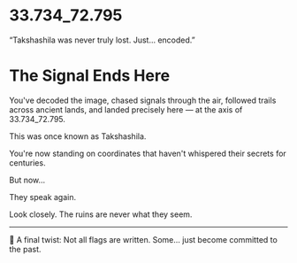 # 33.734_72.795
“Takshashila was never truly lost. Just... encoded.”
# The Signal Ends Here

You've decoded the image, chased signals through the air, followed trails across ancient lands, and landed precisely here — at the axis of 33.734_72.795.

This was once known as Takshashila.

You're now standing on coordinates that haven't whispered their secrets for centuries.

But now...

They speak again.

Look closely. The ruins are never what they seem.

---

🧩 A final twist: Not all flags are written. Some... just become committed to the past.



